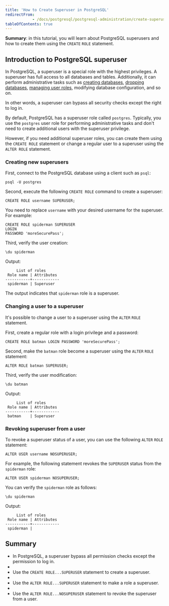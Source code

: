 ```yaml
---
title: 'How to Create Superuser in PostgreSQL'
redirectFrom: 
            - /docs/postgresql/postgresql-administration/create-superuser-postgresql
tableOfContents: true
---
```



**Summary**: in this tutorial, you will learn about PostgreSQL superusers and how to create them using the `CREATE` `ROLE` statement.

## Introduction to PostgreSQL superuser

In PostgreSQL, a superuser is a special role with the highest privileges. A superuser has full access to all databases and tables. Additionally, it can perform administrative tasks such as [creating databases](/docs/postgresql/postgresql-administration/postgresql-create-database), [dropping databases](/docs/postgresql/postgresql-administration/postgresql-drop-database), [managing user roles](/docs/postgresql/postgresql-administration/postgresql-roles), modifying database configuration, and so on.

In other words, a superuser can bypass all security checks except the right to log in.

By default, PostgreSQL has a superuser role called `postgres`. Typically, you use the `postgres` user role for performing administrative tasks and don't need to create additional users with the superuser privilege.

However, if you need additional superuser roles, you can create them using the `CREATE ROLE` statement or change a regular user to a superuser using the `ALTER ROLE` statement.

### Creating new superusers

First, connect to the PostgreSQL database using a client such as `psql`:

```
psql -U postgres
```

Second, execute the following `CREATE ROLE` command to create a superuser:

```
CREATE ROLE username SUPERUSER;
```

You need to replace `username` with your desired username for the superuser. For example:

```
CREATE ROLE spiderman SUPERUSER
LOGIN
PASSWORD 'moreSecurePass';
```

Third, verify the user creation:

```
\du spiderman
```

Output:

```
     List of roles
 Role name | Attributes
-----------+------------
 spiderman | Superuser
```

The output indicates that `spiderman` role is a superuser.

### Changing a user to a superuser

It's possible to change a user to a superuser using the `ALTER` `ROLE` statement.

First, create a regular role with a login privilege and a password:

```
CREATE ROLE batman LOGIN PASSWORD 'moreSecurePass';
```

Second, make the `batman` role become a superuser using the `ALTER` `ROLE` statement:

```
ALTER ROLE batman SUPERUSER;
```

Third, verify the user modification:

```
\du batman
```

Output:

```
     List of roles
 Role name | Attributes
-----------+------------
 batman    | Superuser
```

### Revoking superuser from a user

To revoke a superuser status of a user, you can use the following `ALTER` `ROLE` statement:

```
ALTER USER username NOSUPERUSER;
```

For example, the following statement revokes the `SUPERUSER` status from the `spiderman` role:

```
ALTER USER spiderman NOSUPERUSER;
```

You can verify the `spiderman` role as follows:

```
\du spiderman
```

Output:

```
     List of roles
 Role name | Attributes
-----------+------------
 spiderman |
```

## Summary

- In PostgreSQL, a superuser bypass all permission checks except the permission to log in.
-
- Use the `CREATE ROLE...SUPERUSER` statement to create a superuser.
-
- Use the `ALTER ROLE...SUPERUSER` statement to make a role a superuser.
-
- Use the `ALTER ROLE...NOSUPERUSER` statement to revoke the superuser from a user.
